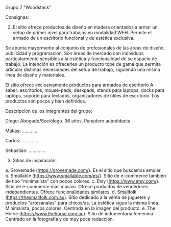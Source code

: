 Grupo 7 "Woodstack"

Consignas:

2. El sitio ofrece productos de diseño en madera orientados a armar un setup de primer nivel para trabajos en modalidad WFH. Permite el armado de un escritorio funcional y de estética exclusiva.

Se apunta mayormente al conjunto de profesionales de las áreas de diseño, publicidad y programación. Son áreas de mercado con individuos particularmente sensibles a la estética y funcionalidad de su espacio de trabajo. 
La intención es ofrecerles un producto tope de gama que permita articular distintas necesidades del setup de trabajo, siguiendo una misma línea de diseño y materiales. 

El sitio ofrece exclusivamente productos para armados de escritorio A saber: escritorios, mouse-pads, deskpads, stands para laptops, docks para laptops, soporte para teclados, organizadores de útiles de escritorio. Los productos son pocos y bien definidos. 

Descripción de los integrantes del grupo:

Diego: Abogado/Sociólogo. 36 años. Panadero autodidacta.

Matias: .............

Carlos: .............

Sebastián: .............

3. Sitios de inspiración:

a. Grovemade (https://grovemade.com/). Es el sitio que buscamos emular.
b. Smallable (https://www.smallable.com/es/). Sitio de e-commerce también de tipo "minimalista" con pocos colores.
c. Etsy (https://www.etsy.com/). Sitio de e-commerce más masivo. Ofrece productos de vendedores independientes. Ofrece funcionalidades similares.
d. Smallfolk (https://thesmallfolk.com.au). Sitio dedicado a la venta de juguetes y productos "artesanales" para chicos/as. La estética sigue la misma línea. Minimalista, pocos colores. Centrada en la imagen del producto.
e. The Horse (https://www.thehorse.com.au). Sitio de indumentaria femenina. Centrado en la fotografía y de muy poca redacción. 

